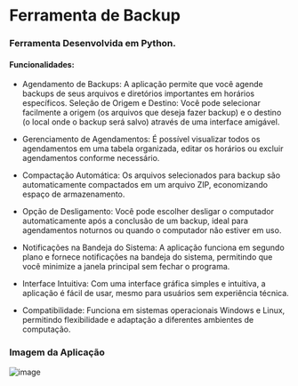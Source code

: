 # Ferramenta de Backup

### Ferramenta Desenvolvida em Python.

#### Funcionalidades:

* Agendamento de Backups: A aplicação permite que você agende backups de seus arquivos e diretórios importantes em horários específicos.
Seleção de Origem e Destino: Você pode selecionar facilmente a origem (os arquivos que deseja fazer backup) e o destino (o local onde o backup será salvo) através de uma interface amigável.

* Gerenciamento de Agendamentos: É possível visualizar todos os agendamentos em uma tabela organizada, editar os horários ou excluir agendamentos conforme necessário.
  
* Compactação Automática: Os arquivos selecionados para backup são automaticamente compactados em um arquivo ZIP, economizando espaço de armazenamento.
  
* Opção de Desligamento: Você pode escolher desligar o computador automaticamente após a conclusão de um backup, ideal para agendamentos noturnos ou quando o computador não estiver em uso.
  
* Notificações na Bandeja do Sistema: A aplicação funciona em segundo plano e fornece notificações na bandeja do sistema, permitindo que você minimize a janela principal sem fechar o programa.
  
* Interface Intuitiva: Com uma interface gráfica simples e intuitiva, a aplicação é fácil de usar, mesmo para usuários sem experiência técnica.
  
* Compatibilidade: Funciona em sistemas operacionais Windows e Linux, permitindo flexibilidade e adaptação a diferentes ambientes de computação.

### Imagem da Aplicação

![image](https://github.com/GiulianoVianna/Ferramenta-de-Backup/assets/101942554/ccfc8419-28ff-4fee-b4be-5ec4d0f196f5)

